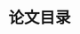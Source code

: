 # 论文目录



[State-Space Abstractions for Probabilistic Inference]: (./2018_Baier,Winands_IJCAIInternationalJointConferenceonArtificialIntelligence_MCTS-minimaxhybridswithstateevaluations.pdf)

